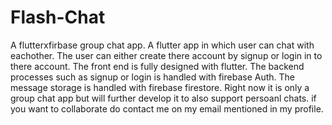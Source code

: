 # Flash-Chat
A flutterxfirbase group chat app. 
A flutter app  in which user can chat with eachother.
The user can either create there account by signup or login in  to there account.
The front end is fully designed with flutter. 
The backend processes such as signup or login is handled with firebase Auth.
The message storage is handled with firebase firestore.
Right now it is only a group chat app but will further develop it to also support persoanl chats.
if you want to collaborate do contact me on my email mentioned in my profile.


